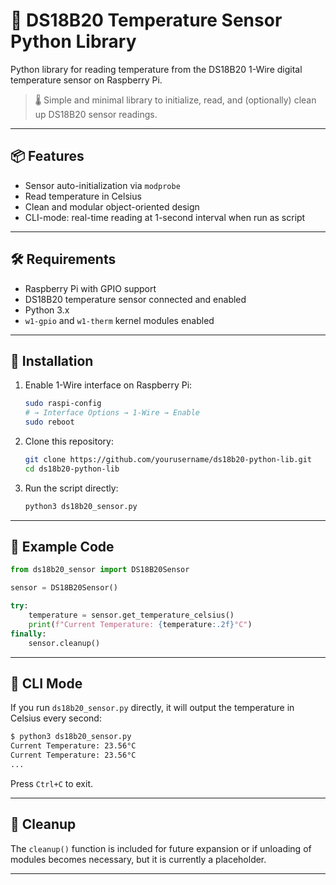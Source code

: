 # 📡 DS18B20 Temperature Sensor Python Library

Python library for reading temperature from the DS18B20 1-Wire digital temperature sensor on Raspberry Pi.

> 🌡️ Simple and minimal library to initialize, read, and (optionally) clean up DS18B20 sensor readings.

---

## 📦 Features

- Sensor auto-initialization via `modprobe`
- Read temperature in Celsius
- Clean and modular object-oriented design
- CLI-mode: real-time reading at 1-second interval when run as script

---

## 🛠 Requirements

- Raspberry Pi with GPIO support
- DS18B20 temperature sensor connected and enabled
- Python 3.x
- `w1-gpio` and `w1-therm` kernel modules enabled

---

## 🚀 Installation

1. Enable 1-Wire interface on Raspberry Pi:
   ```bash
   sudo raspi-config
   # → Interface Options → 1-Wire → Enable
   sudo reboot
   ```

2. Clone this repository:
   ```bash
   git clone https://github.com/yourusername/ds18b20-python-lib.git
   cd ds18b20-python-lib
   ```

3. Run the script directly:
   ```bash
   python3 ds18b20_sensor.py
   ```

---

## 🧪 Example Code

```python
from ds18b20_sensor import DS18B20Sensor

sensor = DS18B20Sensor()

try:
    temperature = sensor.get_temperature_celsius()
    print(f"Current Temperature: {temperature:.2f}°C")
finally:
    sensor.cleanup()
```

---

## 🔁 CLI Mode

If you run `ds18b20_sensor.py` directly, it will output the temperature in Celsius every second:

```bash
$ python3 ds18b20_sensor.py
Current Temperature: 23.56°C
Current Temperature: 23.56°C
...
```

Press `Ctrl+C` to exit.

---

## 🧹 Cleanup

The `cleanup()` function is included for future expansion or if unloading of modules becomes necessary, but it is currently a placeholder.

---
